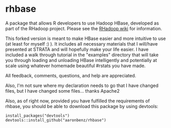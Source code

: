 rhbase
======

A package that allows R developers to use Hadoop HBase, developed as part of the RHadoop project. Please see the [RHadoop wiki](https://github.com/RevolutionAnalytics/RHadoop/wiki) for information. 

This forked version is meant to make HBase easier and more intuitive to use (at least for myself :) ). It includes all necessary materials that I will/have presented at STRATA and will hopefully make your life easier. I have included a walk through tutorial in the "examples" directory that will take you through loading and unloading HBase intelligently and potentially at scale using whatever homemade beautiful #rstats you have made.

All feedback, comments, questions, and help are appreciated.

Also, I'm not sure where my declaration needs to go that I have changed files, but I have changed some files... thanks Apache2

Also, as of right now, provided you have fulfilled the requirements of rhbase, you should be able to download this package by using devtools:
```
install_packages("devtools")
devtools::install_github("aaronbenz/rhbase")
```